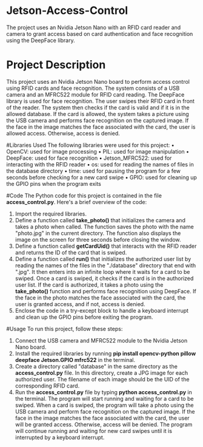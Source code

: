 # Jetson-Access-Control
The project uses an Nvidia Jetson Nano with an RFID card reader and camera to grant access based on card authentication and face recognition using the DeepFace library.

# Project Description
This project uses an Nvidia Jetson Nano board to perform access control using RFID cards and face recognition. The system consists of a USB camera and an MFRC522 module for RFID card reading. The DeepFace library is used for face recognition.
The user swipes their RFID card in front of the reader. The system then checks if the card is valid and if it is in the allowed database. If the card is allowed, the system takes a picture using the USB camera and performs face recognition on the captured image. If the face in the image matches the face associated with the card, the user is allowed access. Otherwise, access is denied.

#Libraries Used
The following libraries were used for this project:
•	OpenCV: used for image processing
•	PIL: used for image manipulation
•	DeepFace: used for face recognition
•	Jetson_MFRC522: used for interacting with the RFID reader
•	os: used for reading the names of files in the database directory
•	time: used for pausing the program for a few seconds before checking for a new card swipe
•	GPIO: used for cleaning up the GPIO pins when the program exits

#Code
The Python code for this project is contained in the file **access_control.py**. Here's a brief overview of the code:
1.	Import the required libraries.
2.	Define a function called **take_photo()** that initializes the camera and takes a photo when called. The function saves the photo with the name "photo.jpg" in the current directory. The function also displays the image on the screen for three seconds before closing the window.
3.	Define a function called **getCardUid()** that interacts with the RFID reader and returns the ID of the card that is swiped.
4.	Define a function called **run()** that initializes the authorized user list by reading the names of the files in the "./database" directory that end with ".jpg". It then enters into an infinite loop where it waits for a card to be swiped. Once a card is swiped, it checks if the card is in the authorized user list. If the card is authorized, it takes a photo using the **take_photo()** function and performs face recognition using DeepFace. If the face in the photo matches the face associated with the card, the user is granted access, and if not, access is denied.
5.	Enclose the code in a try-except block to handle a keyboard interrupt and clean up the GPIO pins before exiting the program.

#Usage
To run this project, follow these steps:
1.	Connect the USB camera and MFRC522 module to the Nvidia Jetson Nano board.
2.	Install the required libraries by running **pip install opencv-python pillow deepface Jetson.GPIO mfrc522** in the terminal.
3.	Create a directory called "database" in the same directory as the **access_control.py** file. In this directory, create a JPG image for each authorized user. The filename of each image should be the UID of the corresponding RFID card.
4.	Run the **access_control.py** file by typing **python access_control.py** in the terminal.
The program will start running and waiting for a card to be swiped. When a card is swiped, the program will take a photo using the USB camera and perform face recognition on the captured image. If the face in the image matches the face associated with the card, the user will be granted access. Otherwise, access will be denied. The program will continue running and waiting for new card swipes until it is interrupted by a keyboard interrupt.
 

